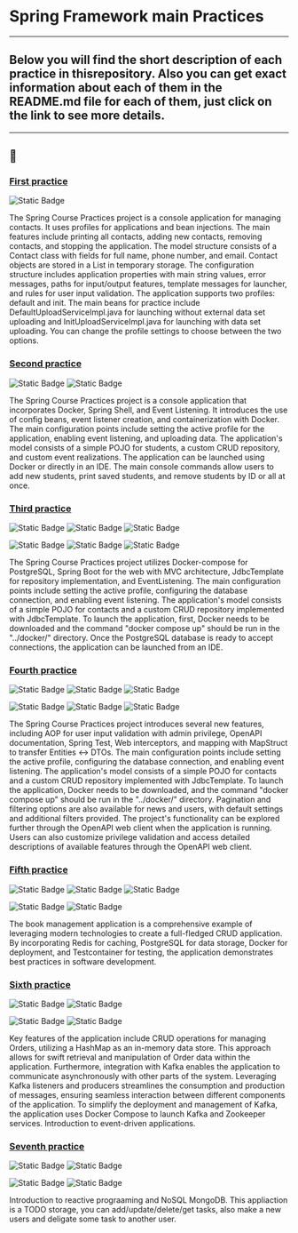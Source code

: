 # Spring Framework main Practices
---

## Below you will find the short description of each practice in thisrepository. Also you can get exact information about each of them in the README.md file for each of them, just click on the link to see more details.
---
👏
---

### [First practice](https://github.com/dmitriy-utkin/spring-framework-practices/tree/main/spring-first-practice-contacts)
![Static Badge](https://img.shields.io/badge/Spring-boot-green)

The Spring Course Practices project is a console application for managing contacts. It uses profiles for applications and bean injections. 
The main features include printing all contacts, adding new contacts, removing contacts, and stopping the application. 
The model structure consists of a Contact class with fields for full name, phone number, and email. 
Contact objects are stored in a List in temporary storage. The configuration structure includes application properties with main string values, error messages, paths for input/output features, template messages for launcher, and rules for user input validation. 
The application supports two profiles: default and init. The main beans for practice include DefaultUploadServiceImpl.java for launching without external data set uploading and InitUploadServiceImpl.java for launching with data set uploading. 
You can change the profile settings to choose between the two options.

### [Second practice](https://github.com/dmitriy-utkin/spring-framework-practices/tree/main/spring-second-practice-students)
![Static Badge](https://img.shields.io/badge/Spring-shell-blue)
![Static Badge](https://img.shields.io/badge/Docker-builder-red)

The Spring Course Practices project is a console application that incorporates Docker, Spring Shell, and Event Listening. 
It introduces the use of config beans, event listener creation, and containerization with Docker. 
The main configuration points include setting the active profile for the application, enabling event listening, and uploading data. 
The application's model consists of a simple POJO for students, a custom CRUD repository, and custom event realizations. 
The application can be launched using Docker or directly in an IDE. 
The main console commands allow users to add new students, print saved students, and remove students by ID or all at once.

### [Third practice](https://github.com/dmitriy-utkin/spring-framework-practices/tree/main/spring-third-practice-contacts)
![Static Badge](https://img.shields.io/badge/Docker-compose-red)
![Static Badge](https://img.shields.io/badge/Docker-builder-red)
![Static Badge](https://img.shields.io/badge/Spring-data-green)

![Static Badge](https://img.shields.io/badge/Spring-thymeleaf-green)
![Static Badge](https://img.shields.io/badge/Spring-WEB-green)
![Static Badge](https://img.shields.io/badge/Postre-SQL-blue)


The Spring Course Practices project utilizes Docker-compose for PostgreSQL, Spring Boot for the web with MVC architecture, JdbcTemplate for repository implementation, and EventListening. 
The main configuration points include setting the active profile, configuring the database connection, and enabling event listening. 
The application's model consists of a simple POJO for contacts and a custom CRUD repository implemented with JdbcTemplate. 
To launch the application, first, Docker needs to be downloaded and the command "docker compose up" should be run in the "../docker/" directory. 
Once the PostgreSQL database is ready to accept connections, the application can be launched from an IDE.

### [Fourth practice](https://github.com/dmitriy-utkin/spring-framework-practices/tree/main/spring-fourth-practice-news)
![Static Badge](https://img.shields.io/badge/Docker-compose-red)
![Static Badge](https://img.shields.io/badge/Spring-JPA-green)
![Static Badge](https://img.shields.io/badge/Spring-Validation-green)

![Static Badge](https://img.shields.io/badge/Spring-WEB-green)
![Static Badge](https://img.shields.io/badge/Postre-SQL-blue)
![Static Badge](https://img.shields.io/badge/Map-Struct-red)

The Spring Course Practices project introduces several new features, including AOP for user input validation with admin privilege, OpenAPI documentation, Spring Test, Web interceptors, and mapping with MapStruct to transfer Entities <-> DTOs. 
The main configuration points include setting the active profile, configuring the database connection, and enabling event listening. 
The application's model consists of a simple POJO for contacts and a custom CRUD repository implemented with JdbcTemplate. 
To launch the application, Docker needs to be downloaded, and the command "docker compose up" should be run in the "../docker/" directory. Pagination and filtering options are also available for news and users, with default settings and additional filters provided. The project's functionality can be explored further through the OpenAPI web client when the application is running. 
Users can also customize privilege validation and access detailed descriptions of available features through the OpenAPI web client.

### [Fifth practice](https://github.com/dmitriy-utkin/spring-framework-practices/tree/main/spring-fifth-practice-books)
![Static Badge](https://img.shields.io/badge/Spring-cache-green)
![Static Badge](https://img.shields.io/badge/Docker-compose-red)
![Static Badge](https://img.shields.io/badge/Spring-JPA-green)

![Static Badge](https://img.shields.io/badge/Postre-SQL-blue)
![Static Badge](https://img.shields.io/badge/Redis-NoSQL-red)


The book management application is a comprehensive example of leveraging modern technologies to create a full-fledged CRUD application. By incorporating Redis for caching, PostgreSQL for data storage, Docker for deployment, and Testcontainer for testing, the application demonstrates best practices in software development.

### [Sixth practice](https://github.com/dmitriy-utkin/spring-framework-practices/tree/main/spring-sixth-practice-orders-kafka)
![Static Badge](https://img.shields.io/badge/Kafka-7.3.3-orange)
![Static Badge](https://img.shields.io/badge/Zookeeper-7.4.3-orange)

![Static Badge](https://img.shields.io/badge/Docker-compose-red)
![Static Badge](https://img.shields.io/badge/Spring-WEB-green)

Key features of the application include CRUD operations for managing Orders, utilizing a HashMap as an in-memory data store. This approach allows for swift retrieval and manipulation of Order data within the application. Furthermore, integration with Kafka enables the application to communicate asynchronously with other parts of the system. Leveraging Kafka listeners and producers streamlines the consumption and production of messages, ensuring seamless interaction between different components of the application. To simplify the deployment and management of Kafka, the application uses Docker Compose to launch Kafka and Zookeeper services. Introduction to event-driven applications.

### [Seventh practice](https://github.com/dmitriy-utkin/spring-framework-practices/tree/main/spring-seventh-practice-todo)
![Static Badge](https://img.shields.io/badge/Mongo-DB-green)
![Static Badge](https://img.shields.io/badge/Spring_Web-FLUX-green)

![Static Badge](https://img.shields.io/badge/Docker-compose-red)
![Static Badge](https://img.shields.io/badge/Reactive-programming-green)

Introduction to reactive prograaming and NoSQL MongoDB. This appliaction is a TODO storage, you can add/update/delete/get tasks, also make a new users and deligate some task to another user.

